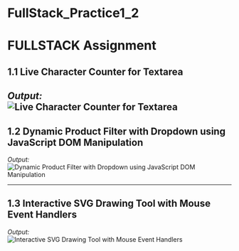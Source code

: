 
# FullStack_Practice1_2

# FULLSTACK Assignment

## 1.1 Live Character Counter for Textarea 
*Output:*  
![Live Character Counter for Textarea](https://github.com/user-attachments/assets/516b2cdd-77e0-4c71-bc29-e80ae65f1ad0)
---

## 1.2 Dynamic Product Filter with Dropdown using JavaScript DOM Manipulation  
*Output:*  
![Dynamic Product Filter with Dropdown using JavaScript DOM Manipulation](https://github.com/user-attachments/assets/3316579d-dff9-42f2-9bcc-f156d08dea12)

---

## 1.3 Interactive SVG Drawing Tool with Mouse Event Handlers  
*Output:*  
![Interactive SVG Drawing Tool with Mouse Event Handlers](https://github.com/user-attachments/assets/7c1f2560-0b84-437e-8a02-2d03dcf03f87)

